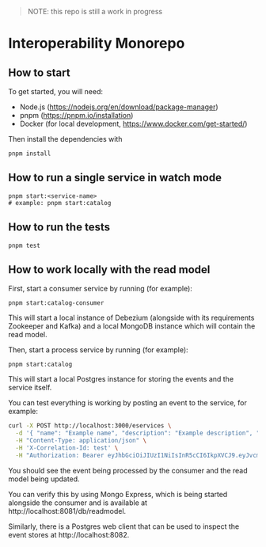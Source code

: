 > NOTE: this repo is still a work in progress

# Interoperability Monorepo

## How to start

To get started, you will need:

- Node.js (https://nodejs.org/en/download/package-manager)
- pnpm (https://pnpm.io/installation)
- Docker (for local development, https://www.docker.com/get-started/)

Then install the dependencies with

```
pnpm install
```

## How to run a single service in watch mode

```
pnpm start:<service-name>
# example: pnpm start:catalog
```

## How to run the tests

```
pnpm test
```

## How to work locally with the read model

First, start a consumer service by running (for example):

```
pnpm start:catalog-consumer
```

This will start a local instance of Debezium (alongside with its requirements Zookeeper and Kafka) and a local MongoDB instance which will contain the read model.

Then, start a process service by running (for example):

```
pnpm start:catalog
```

This will start a local Postgres instance for storing the events and the service itself.

You can test everything is working by posting an event to the service, for example:

```bash
curl -X POST http://localhost:3000/eservices \
  -d '{ "name": "Example name", "description": "Example description", "technology": "REST", "attributes": { "certified": [], "declared": [], "verified": [] } }' \
  -H "Content-Type: application/json" \
  -H 'X-Correlation-Id: test' \
  -H "Authorization: Bearer eyJhbGciOiJIUzI1NiIsInR5cCI6IkpXVCJ9.eyJvcmdhbml6YXRpb25JZCI6IjRENTU2OTZGLTE2QzAtNDk2OC04NTRCLTJCMTY2Mzk3RkMzMCIsInVzZXItcm9sZXMiOiJBZG1pbiIsInJvbGUiOiJBZG1pbiIsInVpZCI6IjBmZGEwMzNjLThlOGUtNDhhOS1hMGZjLWFiYmExZjcxMWZlZiIsIm9yZ2FuaXphdGlvbiI6eyJyb2xlcyI6W3sicm9sZSI6IkFkbWluIn1dfX0.6-8voxeA77SLIqv17F3PZFcDU_t5inbV3U4G6yGt3_I" 
```

You should see the event being processed by the consumer and the read model being updated.

You can verify this by using Mongo Express, which is being started alongside the consumer and is available at http://localhost:8081/db/readmodel.

Similarly, there is a Postgres web client that can be used to inspect the event stores at http://localhost:8082.
